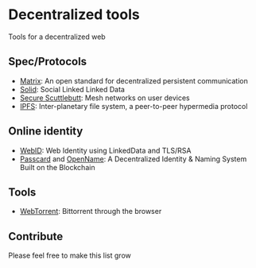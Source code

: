 # Decentralized tools
Tools for a decentralized web

## Spec/Protocols
- [Matrix](http://matrix.org/docs/spec/): An open standard for decentralized persistent communication
- [Solid](https://github.com/linkeddata/solid): Social Linked Linked Data
- [Secure Scuttlebutt](https://github.com/ssbc): Mesh networks on user devices
- [IPFS](http://ipfs.io/): Inter-planetary file system, a peer-to-peer hypermedia protocol

## Online identity
- [WebID](http://www.w3.org/wiki/WebID): Web Identity using LinkedData and TLS/RSA
- [Passcard](https://passcard.info/) and [OpenName](https://openname.org/): A Decentralized Identity & Naming System Built on the Blockchain

## Tools
- [WebTorrent](https://github.com/feross/webtorrent ): Bittorrent through the browser

## Contribute

Please feel free to make this list grow

